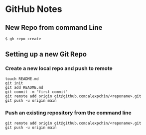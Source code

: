 # GitHub Notes

## New Repo from command Line
```sh
$ gh repo create
```
## Setting up a new Git Repo

### Create a new local repo and push to remote

    touch README.md
    git init
    git add README.md
    git commit -m "first commit"
    git remote add origin git@github.com:alexpchin/<reponame>.git
    git push -u origin main
    
### Push an existing repository from the command line

    git remote add origin git@github.com:alexpchin/<reponame>.git
    git push -u origin main